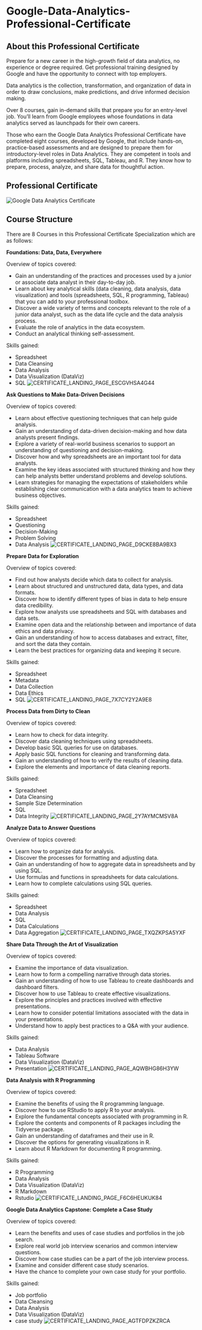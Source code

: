 # Google-Data-Analytics-Professional-Certificate
## **About this Professional Certificate**
Prepare for a new career in the high-growth field of data analytics, no experience or degree required. Get professional training designed by Google and have the opportunity to connect with top employers. 

Data analytics is the collection, transformation, and organization of data in order to draw conclusions, make predictions, and drive informed decision making. 

Over 8 courses, gain in-demand skills that prepare you for an entry-level job. You’ll learn from Google employees whose foundations in data analytics served as launchpads for their own careers.

Those who earn the Google Data Analytics Professional Certificate have completed eight courses, developed by Google, that include hands-on, practice-based assessments and are designed to prepare them for introductory-level roles in Data Analytics. They are competent in tools and platforms including spreadsheets, SQL, Tableau, and R. They know how to prepare, process, analyze, and share data for thoughtful action.


## **Professional Certificate**
![Google Data Analytics Certificate](https://user-images.githubusercontent.com/64780138/146835988-34ebf8dc-053f-4df1-91a8-b293c7164b5e.png)


## **Course Structure**

There are 8 Courses in this Professional Certificate Specialization which are as follows:

**Foundations: Data, Data, Everywhere**

Overview of topics covered:
  * Gain an understanding of the practices and processes used by a junior or associate data analyst in their day-to-day job. 
  * Learn about key analytical skills (data cleaning, data analysis, data visualization) and tools (spreadsheets, SQL, R programming, Tableau) that you can add to your professional toolbox. 
  * Discover a wide variety of terms and concepts relevant to the role of a junior data analyst, such as the data life cycle and the data analysis process. 
  * Evaluate the role of analytics in the data ecosystem. 
  * Conduct an analytical thinking self-assessment. 

Skills gained: 
- Spreadsheet
- Data Cleansing
- Data Analysis
- Data Visualization (DataViz)
- SQL
![CERTIFICATE_LANDING_PAGE_ESCGVHSA4G44](https://user-images.githubusercontent.com/64780138/146837051-0716720a-ffba-42f1-85cb-70c5be96b26b.jpg)


**Ask Questions to Make Data-Driven Decisions**

Overview of topics covered:
 - Learn about effective questioning techniques that can help guide analysis. 
- Gain an understanding of data-driven decision-making and how data analysts present findings.
- Explore a variety of real-world business scenarios to support an understanding of questioning and decision-making.
- Discover how and why spreadsheets are an important tool for data analysts.
- Examine the key ideas associated with structured thinking and how they can help analysts better understand problems and develop solutions.
- Learn strategies for managing the expectations of stakeholders while establishing clear communication with a data analytics team to achieve business objectives.

Skills gained:
- Spreadsheet
- Questioning
- Decision-Making
- Problem Solving
- Data Analysis
![CERTIFICATE_LANDING_PAGE_D9CKE8BA9BX3](https://user-images.githubusercontent.com/64780138/146838509-5d7b6c6d-6898-4ef4-ac50-114658469c44.jpg)


**Prepare Data for Exploration**

Overview of topics covered:
 - Find out how analysts decide which data to collect for analysis.
 - Learn about structured and unstructured data, data types, and data formats.
 - Discover how to identify different types of bias in data to help ensure data credibility. 
 - Explore how analysts use spreadsheets and SQL with databases and data sets.
 - Examine open data and the relationship between and importance of data ethics and data privacy.
 - Gain an understanding of how to access databases and extract, filter, and sort the data they contain.
 - Learn the best practices for organizing data and keeping it secure.
 
 Skills gained:
 - Spreadsheet
 - Metadata
 - Data Collection
 - Data Ethics
 - SQL
 ![CERTIFICATE_LANDING_PAGE_7X7CY2Y2A9E8](https://user-images.githubusercontent.com/64780138/146839154-e0476f75-2833-4575-98d8-562aa4384648.jpg)


**Process Data from Dirty to Clean**

Overview of topics covered:
 - Learn how to check for data integrity.
 - Discover data cleaning techniques using spreadsheets. 
 - Develop basic SQL queries for use on databases.
 - Apply basic SQL functions for cleaning and transforming data.
 - Gain an understanding of how to verify the results of cleaning data.
 - Explore the elements and importance of data cleaning reports.

Skills gained:
- Spreadsheet
- Data Cleansing
- Sample Size Determination
- SQL
- Data Integrity
![CERTIFICATE_LANDING_PAGE_2Y7AYMCMSV8A](https://user-images.githubusercontent.com/64780138/146839434-fad1ed11-ebbc-44ad-b540-1651efebf67d.jpg)


**Analyze Data to Answer Questions**

Overview of topics covered:
 - Learn how to organize data for analysis.
 - Discover the processes for formatting and adjusting data. 
 - Gain an understanding of how to aggregate data in spreadsheets and by using SQL.
 - Use formulas and functions in spreadsheets for data calculations.
 - Learn how to complete calculations using SQL queries.

Skills gained:
- Spreadsheet
- Data Analysis
- SQL
- Data Calculations
- Data Aggregation
![CERTIFICATE_LANDING_PAGE_TXQZKPSA5YXF](https://user-images.githubusercontent.com/64780138/146839726-e4b324c9-6cdf-44d6-9150-a96ad56dc0c7.jpg)


**Share Data Through the Art of Visualization**

Overview of topics covered:
 - Examine the importance of data visualization.
 - Learn how to form a compelling narrative through data stories.
 - Gain an understanding of how to use Tableau to create dashboards and dashboard filters.
 - Discover how to use Tableau to create effective visualizations. 
 - Explore the principles and practices involved with effective presentations.
 - Learn how to consider potential limitations associated with the data in your presentations.
 - Understand how to apply best practices to a Q&A with your audience.
 
 Skills gained:
- Data Analysis
- Tableau Software
- Data Visualization (DataViz)
- Presentation
![CERTIFICATE_LANDING_PAGE_AQWBHG86H3YW](https://user-images.githubusercontent.com/64780138/146840152-af48d79c-97b5-452a-b7ce-223494c6cb6b.jpg)


**Data Analysis with R Programming**

Overview of topics covered:
 - Examine the benefits of using the R programming language.
 - Discover how to use RStudio to apply R to your analysis. 
 - Explore the fundamental concepts associated with programming in R. 
 - Explore the contents and components of R packages including the Tidyverse package.
 - Gain an understanding of dataframes and their use in R.
 - Discover the options for generating visualizations in R.
 - Learn about R Markdown for documenting R programming.

Skills gained:
- R Programming
- Data Analysis
- Data Visualization (DataViz)
- R Markdown
- Rstudio
![CERTIFICATE_LANDING_PAGE_F6C6HEUKUK84](https://user-images.githubusercontent.com/64780138/146840323-8bdbd55d-e21e-4c31-9e5d-749f819ca2ff.jpg)


**Google Data Analytics Capstone: Complete a Case Study**

Overview of topics covered:
 - Learn the benefits and uses of case studies and portfolios in the job search.
 - Explore real world job interview scenarios and common interview questions.
 - Discover how case studies can be a part of the job interview process. 
 - Examine and consider different case study scenarios. 
 - Have the chance to complete your own case study for your portfolio.

Skills gained:
- Job portfolio
- Data Cleansing
- Data Analysis
- Data Visualization (DataViz)
- case study
![CERTIFICATE_LANDING_PAGE_AGTFDPZKZRCA](https://user-images.githubusercontent.com/64780138/146840630-92d97ac2-3a9b-4a47-a23d-7eb82bad1431.jpg)


